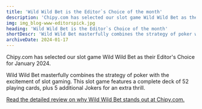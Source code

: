 ```yaml
---
title: 'Wild Wild Bet is the Editor`s Choice of the month'
description: 'Chipy.com has selected our slot game Wild Wild Bet as their Editor`s Choice for January 2024.'
img: img_blog-www-editorspick.jpg
heading: 'Wild Wild Bet is the Editor`s Choice of the month'
shortDescr: 'Wild Wild Bet masterfully combines the strategy of poker with the excitement of slot gaming. This slot game features a complete deck of 52 playing cards, plus 5 additional Jokers for an extra thrill. Read the detailed review on why Wild Wild Bet stands out at Chipy.com.'
archiveDate: 2024-01-17
---
```


Chipy.com has selected our slot game Wild Wild Bet as their Editor's Choice for January 2024.

Wild Wild Bet masterfully combines the strategy of poker with the excitement of slot gaming. This slot game features a complete deck of 52 playing cards, plus 5 additional Jokers for an extra thrill.

<a href="https://chipy.com/news/wild-wild-bet-by-mascot-gaming-editor-s-choice-january-2024" target="_blank" rel="dofollow">Read the detailed review on why Wild Wild Bet stands out at Chipy.com.</a>
